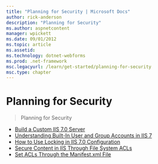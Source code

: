 ```yaml
---
title: "Planning for Security | Microsoft Docs"
author: rick-anderson
description: "Planning for Security"
ms.author: aspnetcontent
manager: wpickett
ms.date: 09/01/2012
ms.topic: article
ms.assetid: 
ms.technology: dotnet-webforms
ms.prod: .net-framework
msc.legacyurl: /learn/get-started/planning-for-security
msc.type: chapter
---
```

Planning for Security
====================
> Planning for Security


- [Build a Custom IIS 7.0 Server](build-a-custom-iis-server.md)
- [Understanding Built-In User and Group Accounts in IIS 7](understanding-built-in-user-and-group-accounts-in-iis.md)
- [How to Use Locking in IIS 7.0 Configuration](how-to-use-locking-in-iis-configuration.md)
- [Secure Content in IIS Through File System ACLs](secure-content-in-iis-through-file-system-acls.md)
- [Set ACLs Through the Manifest.xml File](set-acls-through-the-manifestxml-file.md)